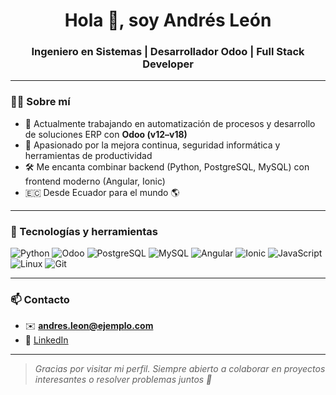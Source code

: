 <h1 align="center">Hola 👋, soy Andrés León</h1>
<h3 align="center">Ingeniero en Sistemas | Desarrollador Odoo | Full Stack Developer</h3>

---

### 🧑‍💻 Sobre mí

- 💼 Actualmente trabajando en automatización de procesos y desarrollo de soluciones ERP con **Odoo (v12–v18)**  
- 🚀 Apasionado por la mejora continua, seguridad informática y herramientas de productividad  
- 🛠️ Me encanta combinar backend (Python, PostgreSQL, MySQL) con frontend moderno (Angular, Ionic)  
- 🇪🇨 Desde Ecuador para el mundo 🌎

---

### 🧰 Tecnologías y herramientas

![Python](https://img.shields.io/badge/-Python-333?style=flat&logo=python)
![Odoo](https://img.shields.io/badge/-Odoo-81457B?style=flat&logo=odoo)
![PostgreSQL](https://img.shields.io/badge/-PostgreSQL-336791?style=flat&logo=postgresql)
![MySQL](https://img.shields.io/badge/-MySQL-00758F?style=flat&logo=mysql)
![Angular](https://img.shields.io/badge/-Angular-DD0031?style=flat&logo=angular)
![Ionic](https://img.shields.io/badge/-Ionic-3880FF?style=flat&logo=ionic)
![JavaScript](https://img.shields.io/badge/-JavaScript-F7DF1E?style=flat&logo=javascript)
![Linux](https://img.shields.io/badge/-Linux-FCC624?style=flat&logo=linux)
![Git](https://img.shields.io/badge/-Git-F05032?style=flat&logo=git)

---

### 📫 Contacto

- ✉️ **andres.leon@ejemplo.com**  
- 🔗 [LinkedIn](https://www.linkedin.com/in/andres-leon-712557125/)  

---

> *Gracias por visitar mi perfil. Siempre abierto a colaborar en proyectos interesantes o resolver problemas juntos 🚀*

